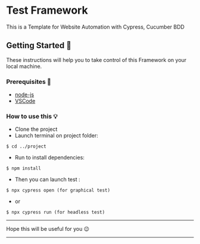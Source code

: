# Test Framework

This is a Template for Website Automation with Cypress, Cucumber BDD

## Getting Started 🏁

These instructions will help you to take control of this Framework on your local machine.

### Prerequisites 📌

* [node-js](https://nodejs.org/en/download/)
* [VSCode](https://code.visualstudio.com/)

### How to use this 💡

* Clone the project 
* Launch terminal on project folder:
```
$ cd ../project
```
* Run to install dependencies:
```
$ npm install
```
* Then you can launch test :
```
$ npx cypress open (for graphical test)
```
* or
```
$ npx cypress run (for headless test)
```

***********
Hope this will be useful for you 😉
***********




